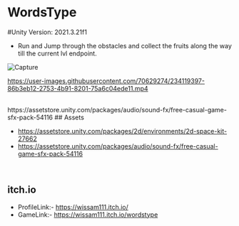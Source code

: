 # WordsType


#Unity Version: 2021.3.21f1

- Run and Jump through the obstacles and collect the fruits along the way till the current lvl endpoint.

![Capture](https://user-images.githubusercontent.com/70629274/234119348-f3a3a46b-6191-458d-9ee5-5e2440cf9215.PNG)

https://user-images.githubusercontent.com/70629274/234119397-86b3eb12-2753-4b91-8201-75a6c04ede11.mp4




</br>
https://assetstore.unity.com/packages/audio/sound-fx/free-casual-game-sfx-pack-54116
## Assets

- https://assetstore.unity.com/packages/2d/environments/2d-space-kit-27662
- https://assetstore.unity.com/packages/audio/sound-fx/free-casual-game-sfx-pack-54116

</br>

## itch.io

- ProfileLink:- https://wissam111.itch.io/
- GameLink:- https://wissam111.itch.io/wordstype

</br>


